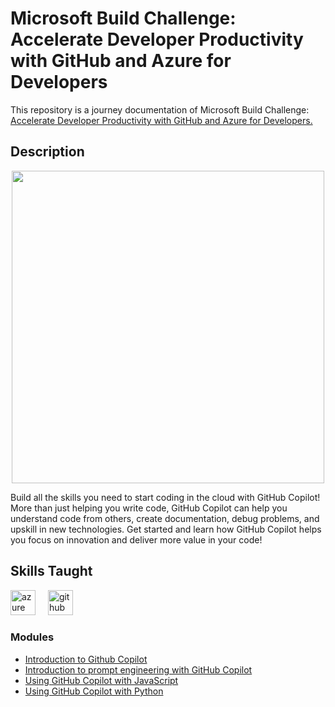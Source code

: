 # Microsoft Build Challenge: Accelerate Developer Productivity with GitHub and Azure for Developers

This repository is a journey documentation of Microsoft Build Challenge: [Accelerate Developer Productivity with GitHub and Azure for Developers.](https://learn.microsoft.com/en-us/training/challenges?id=4ab7a1b6-fb12-47a2-88ad-2a40c408b253)

## Description

<div align="center">
  <img height="500" src= "https://learn.microsoft.com/en-us/media/profile/CSCCollectionHeroImage.png?branch=main" />
</div>

Build all the skills you need to start coding in the cloud with GitHub Copilot! More than just helping you write code, GitHub Copilot can help you understand code from others, create documentation, debug problems, and upskill in new technologies. Get started and learn how GitHub Copilot helps you focus on innovation and deliver more value in your code!

## Skills Taught

<div align="left">
  <img src="https://cdn.jsdelivr.net/gh/devicons/devicon/icons/azure/azure-original.svg" height="40" alt="azure logo"  />
  <img width="12" />
  <img src="https://cdn.jsdelivr.net/gh/devicons/devicon/icons/github/github-original.svg" height="40" alt="github logo"  />
</div>

### Modules
- [Introduction to Github Copilot](https://github.com/ilocodes/meta-front-end-developer/blob/main/Week%201/how-the-internet-works.md)
- [Introduction to prompt engineering with GitHub Copilot](https://github.com/ilocodes/microsoft-build-challenge-github-azure/blob/main/module2/prompt-engineering.md)
- [Using GitHub Copilot with JavaScript](https://github.com/ilocodes/microsoft-build-challenge-github-azure/edit/main/module3%264/styles.css)
- [Using GitHub Copilot with Python](https://github.com/ilocodes/microsoft-build-challenge-github-azure/blob/main/module3%264/main.py)
